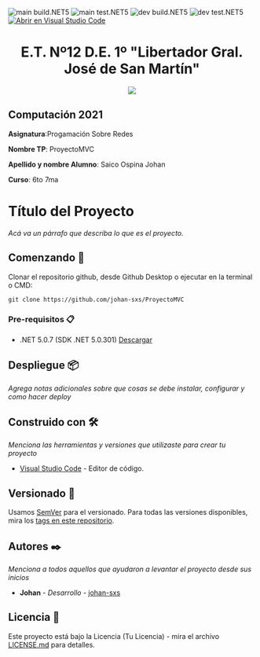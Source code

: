 ![main build.NET5](https://github.com/johan-sxs/ProyectoMVC/workflows/main-build.NET5/badge.svg?branch=main) ![main test.NET5](https://github.com/johan-sxs/ProyectoMVC/workflows/main-test.NET5/badge.svg?branch=main)
![dev build.NET5](https://github.com/johan-sxs/ProyectoMVC/workflows/dev-build.NET5/badge.svg?branch=dev) ![dev test.NET5](https://github.com/johan-sxs/ProyectoMVC/workflows/dev-test.NET5/badge.svg?branch=dev)
[![Abrir en Visual Studio Code](https://open.vscode.dev/badges/open-in-vscode.svg)](https://open.vscode.dev/ET12DE1Computacion/simpleTemplateCSharp)


<h1 align="center">E.T. Nº12 D.E. 1º "Libertador Gral. José de San Martín"</h1>
<p align="center">
  <img src="https://et12.edu.ar/imgs/et12.png">
</p>

## Computación 2021

**Asignatura**:Progamación Sobre Redes

**Nombre TP**: ProyectoMVC

**Apellido y nombre Alumno**: Saico Ospina Johan

**Curso**: 6to 7ma

# Título del Proyecto

_Acá va un párrafo que describa lo que es el proyecto._

## Comenzando 🚀

Clonar el repositorio github, desde Github Desktop o ejecutar en la terminal o CMD:

```
git clone https://github.com/johan-sxs/ProyectoMVC
```

### Pre-requisitos 📋

- .NET 5.0.7 (SDK .NET 5.0.301) [Descargar](https://dotnet.microsoft.com/download/dotnet/5.0)

## Despliegue 📦

_Agrega notas adicionales sobre que cosas se debe instalar, configurar y como hacer deploy_

## Construido con 🛠️

_Menciona las herramientas y versiones que utilizaste para crear tu proyecto_

* [Visual Studio Code](https://code.visualstudio.com/#alt-downloads) - Editor de código.

## Versionado 📌

Usamos [SemVer](http://semver.org/) para el versionado. Para todas las versiones disponibles, mira los [tags en este repositorio](https://github.com/johan-sxs/ProyectoMVC).

## Autores ✒️

_Menciona a todos aquellos que ayudaron a levantar el proyecto desde sus inicios_

* **Johan** - *Desarrollo* - [johan-sxs](https://github.com/johan-sxs/ProyectoMVC)

## Licencia 📄

Este proyecto está bajo la Licencia (Tu Licencia) - mira el archivo [LICENSE.md](LICENSE.md) para detalles.